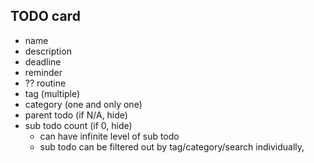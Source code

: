 ## TODO card
- name
- description
- deadline
- reminder
- ?? routine
- tag (multiple)
- category (one and only one)
- parent todo (if N/A, hide)
- sub todo count (if 0, hide)
  - can have infinite level of sub todo
  - sub todo can be filtered out by tag/category/search individually,